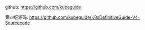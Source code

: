 github: https://github.com/kubeguide

第四版源码: https://github.com/kubeguide/K8sDefinitiveGuide-V4-Sourcecode